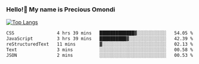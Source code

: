 ### Hello!👋 My name is Precious Omondi 

[![Top Langs](https://github-readme-stats.vercel.app/api/top-langs/?username=Presho99&langs_count=8&theme=dark)](https://github.com/Presho99/github-readme-stats)



<!--START_SECTION:waka-->

```txt
CSS                4 hrs 39 mins   █████████████▓░░░░░░░░░░░   54.05 %
JavaScript         3 hrs 39 mins   ██████████▓░░░░░░░░░░░░░░   42.39 %
reStructuredText   11 mins         ▓░░░░░░░░░░░░░░░░░░░░░░░░   02.13 %
Text               3 mins          ░░░░░░░░░░░░░░░░░░░░░░░░░   00.58 %
JSON               2 mins          ░░░░░░░░░░░░░░░░░░░░░░░░░   00.53 %
```

<!--END_SECTION:waka-->

